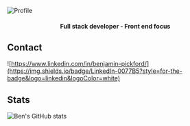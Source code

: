 ![Profile](https://user-images.githubusercontent.com/12684286/125892755-5a8e2d76-47b6-4a0d-bd83-cfdf817a5a27.png)

<h4 align="center">Full stack developer - Front end focus</h4>

## Contact
![https://www.linkedin.com/in/benjamin-pickford/](https://img.shields.io/badge/LinkedIn-0077B5?style=for-the-badge&logo=linkedin&logoColor=white)

## Stats

![Ben's GitHub stats](https://github-readme-stats.vercel.app/api?username=bmpickford&count_private=true&show_icons=true&theme=dark)

